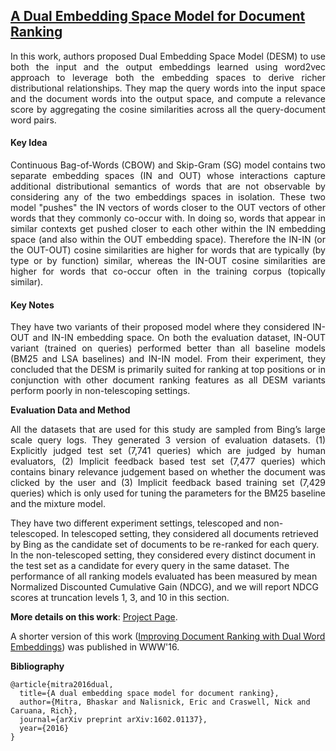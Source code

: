 ## [A Dual Embedding Space Model for Document Ranking](https://arxiv.org/pdf/1602.01137.pdf)

<p align="justify">
In this work, authors proposed Dual Embedding Space Model (DESM) to use both the input and the output embeddings learned using word2vec approach to leverage both the embedding spaces to derive richer distributional relationships. They map the query words into the input space and the document words into the output space, and compute a relevance score by aggregating the cosine similarities across all the query-document word pairs.
<p align="justify">

#### Key Idea

<p align="justify">
Continuous Bag-of-Words (CBOW) and Skip-Gram (SG) model contains two separate embedding spaces (IN and OUT) whose interactions capture additional distributional semantics of words that are not observable by considering any of the two embeddings spaces in isolation. These two model "pushes" the IN vectors of words closer to the OUT vectors of other words that they commonly co-occur with. In doing so, words that appear in similar contexts get pushed closer to each other within the IN embedding space (and also within the OUT embedding space). Therefore the IN-IN (or the OUT-OUT) cosine similarities are higher for words that are typically (by type or by function) similar, whereas the IN-OUT cosine similarities are higher for words that co-occur often in the training corpus (topically similar).
<p align="justify">

#### Key Notes

<p align="justify">
They have two variants of their proposed model where they considered IN-OUT and IN-IN embedding space. On both the evaluation dataset, IN-OUT variant (trained on queries) performed better than all baseline models (BM25 and LSA baselines) and IN-IN model. From their experiment, they concluded that the DESM is primarily suited for ranking at top positions or in conjunction with other document ranking features as all DESM variants perform poorly in non-telescoping settings.
<p align="justify">
  
**Evaluation Data and Method**

<p align="justify">
All the datasets that are used for this study are sampled from Bing’s large scale query logs. They generated 3 version of evaluation datasets. (1) Explicitly judged test set (7,741 queries) which are judged by human evaluators, (2) Implicit feedback based test set (7,477 queries) which contains binary relevance judgement based on whether the document was clicked by the user and (3) Implicit feedback based training set (7,429 queries) which is only used for tuning the parameters for the BM25 baseline and the mixture model.

They have two different experiment settings, telescoped and non-telescoped. In telescoped setting, they considered all documents retrieved by Bing as the candidate set of documents to be re-ranked for each query. In the non-telescoped setting, they considered every distinct document in the test set as a candidate for every query in the same dataset. The performance of all ranking models evaluated has been measured by mean Normalized Discounted Cumulative Gain (NDCG), and we will report NDCG scores at truncation levels 1, 3, and 10 in this section.
<p align="justify">

**More details on this work**: [Project Page](https://www.microsoft.com/en-us/research/project/dual-embedding-space-model-desm/). 

A shorter version of this work ([Improving Document Ranking with Dual Word Embeddings](http://dl.acm.org/citation.cfm?id=2889361)) was published in WWW'16.



**Bibliography**
```
@article{mitra2016dual,
  title={A dual embedding space model for document ranking},
  author={Mitra, Bhaskar and Nalisnick, Eric and Craswell, Nick and Caruana, Rich},
  journal={arXiv preprint arXiv:1602.01137},
  year={2016}
}
```

